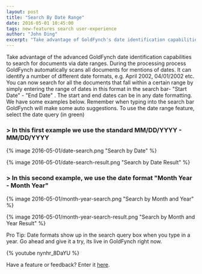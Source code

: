 ```yaml
---
layout: post
title: "Search By Date Range"
date: 2016-05-01 10:45:00
tags: new-features search user-experience
author: "John Ding"
excerpt: "Take advantage of GoldFynch's date identification capabilities to search for documents via date ranges. It can identify many different date formats."
---
```


Take advantage of the advanced GoldFynch date identification capabilities to search for documents via date ranges. During the processing process GoldFynch automatically scans all documents for mentions of dates. It can identify a number of different date formats, e.g. April 2002, 04/01/2002 etc. You can now search for all the documents that fall within a certain range by simply entering the range of dates in this format in the search bar- "Start Date" - "End Date" . The start and end dates can be in any date formatting. We have some examples below. Remember when typing into the search bar GoldFynch will make some auto suggestions. To use the date range feature, select the date query (in green)

### > In this first example we use the standard MM/DD/YYYY - MM/DD/YYYY

{% image 2016-05-01/date-search.png "Search by Date" %}

{% image 2016-05-01/date-search-result.png "Search by Date Result" %}

### > In this second example, we use the date format "Month Year - Month Year"

{% image 2016-05-01/month-year-search.png "Search by Month and Year" %}

{% image 2016-05-01/month-year-search-result.png "Search by Month and Year Result" %}

Pro Tip: Date formats show up in the search query box when you type in a year.
Go ahead and give it a try, its live in GoldFynch right now.

{% youtube nynhr_8DaYU %}

Have a feature or feedback? Enter it [here](https://goldfynch.com/feature-request/).

